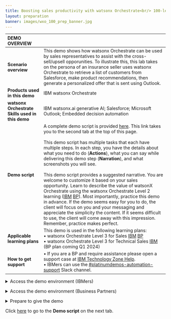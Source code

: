 ```yaml
---
title: Boosting sales productivity with watsonx Orchestrate<br/> 100-level live demo
layout: preparation
banner: images/wxo_100_prep_banner.jpg
---
```


<span id="place1"></span>

<span id="top"></span>

<inline-notification text="<strong>This 100-level demo does not require technical skills and is appropriate for both Sellers and Tech Sellers.</strong><br/> The demo covers the end user view only. A more in-depth 300-level demo designed for Tech Sellers that also covers the 'Builder' view will be available shortly.<br/>"></inline-notification>

| **DEMO OVERVIEW** | | 
| :---         | :--- |
| **Scenario overview** | This demo shows how watsonx Orchestrate can be used by sales representatives to assist with the cross-sell/upsell opporunities. To illustrate this, this lab takes on the persona of an insurance seller uses watsonx Orchestrate to retrieve a list of customers from Salesforce, make product recommendations, then generate a personalized offer that is sent using Outlook.|
| **Products used in this demo** | IBM watsonx Orchestrate |
| **watsonx Orchestrate Skills used in this demo** | IBM watsonx.ai generative AI; Salesforce; Microsoft Outlook; Embedded decision automation|
| **Demo script** | A complete demo script is provided [here](demo-script). This link takes you to the second tab at the top of this page. <br/><br/> This demo script has multiple tasks that each have multiple steps. In each step, you have the details about what you need to do (**Actions**), what you can say while delivering this demo step (**Narration**), and what screenshots you will see.<br/><br/>This demo script provides a suggested narrative. You are welcome to customize it based on your sales opportunity. Learn to describe the value of watsonX Orchestrate using the watsonx Orchestrate Level 2 learning (<a href="https://yourlearning.ibm.com/activity/PLAN-7C5500E80F26" target="_blank" rel="noreferrer">IBM</a> <a href="https://learn.ibm.com/course/view.php?id=13175" target="_blank" rel="noreferrer">BP</a>).  Most importantly, practice this demo in advance. If the demo seems easy for you to do, the client will focus on you and your messaging and appreciate the simplicity the content. If it seems difficult to use, the client will come away with this impression. Remember, practice makes perfect. |
| **Applicable learning plans** | This demo is used in the following learning plans: <br/> • watsonx Orchestrate Level 3 for Sales <a href="https://yourlearning.ibm.com/activity/PLAN-07001C92F201" target="_blank" rel="noreferrer">IBM</a> <a href="https://learn.ibm.com/course/view.php?id=15985" target="_blank" rel="noreferrer">BP</a>  <br/> •  watsonx Orchestrate Level 3 for Technical Sales <a href="https://yourlearning.ibm.com/activity/PLAN-B4BFAE1FED99" target="_blank" rel="noreferrer">IBM</a> (BP plan coming Q1 2024)|
| **How to get support** | • If you are a BP and require assistance please open a support case at <a href="https://techzone.ibm.com/help" target="_blank" rel="noreferrer">IBM Technology Zone Help</a>.<br/>• IBMers can use the <a href="https://ibm-cloud.slack.com/archives/C0216F39ACU" target="_blank" rel="noreferrer">#platinumdemos-automation-support</a> Slack channel. |

<details markdown="1">

<summary>Access the demo environment (IBMers)</summary>

This demo is available on several sales demonstration and enablement tenants. For new watsonx Orchestrate users please request access by submitting a <a href="https://ibm.biz/OrchestrateRequestEnv" target="_blank" rel="noreferrer">request here</a>. You will receive an email once you have been onboarded onto a suitable tenant, but please allow 48 hours.<br/> 

Users that don't require access to a sales demonstration tenant will be onboarded onto an enablement tenant. Enablement tenants provide short-term access (two week maximum) for enablement purposes. 

Once you have received your onboarding email use your IBM email to log into an account <a href="https://dl.watson-orchestrate.ibm.com/home" target="_blank" rel="noreferrer">here</a>. <br/>

**Cannot Find the Demo?**

If you are an existing watsonx Orchestrate user but you cannot see the **Team skills** needed to run the demo please check you are in the Team Skills view. When you log into watsonx Orchestrate, the default view is **Personal skills**. To run the demo, change the view to **Team skills**.<br/><img src="images/prep-1-2-teamskills.jpg" width="600" />


If you still cannot see the Team skill used in the demo please request access to a suitable tenant by submitting a <a href="https://ibm.biz/OrchestrateRequestEnv" target="_blank" rel="noreferrer">request here</a>. You will receive an email once you have been onboarded onto a suitable tenant, but please allow 48 hours.<br/> 

</details>

<p/>

<details markdown="1">

<summary>Access the demo environment (Business Partners)</summary>

Use your Company email to log into an account <a href="https://dl.watson-orchestrate.ibm.com/home" target="_blank" rel="noreferrer">here</a>.<br/>

If you do not have access to a tenant, you can request access for your organization by submitting a <a href="https://ibm.biz/OrchestrateRequestEnv" target="_blank" rel="noreferrer">request here</a>.<br/><br/>

</details>

<p/>

<details markdown="1">

<summary>Prepare to give the demo</summary>

When you log into watsonx Orchestrate, the default view is **Personal skills**. To run the demo, change the view to **Team skills**.<br/><img src="images/prep-1-2-teamskills.jpg" width="600" />
</details>

<p/>

Click [here](demo-script) to go to the **Demo script** on the next tab.